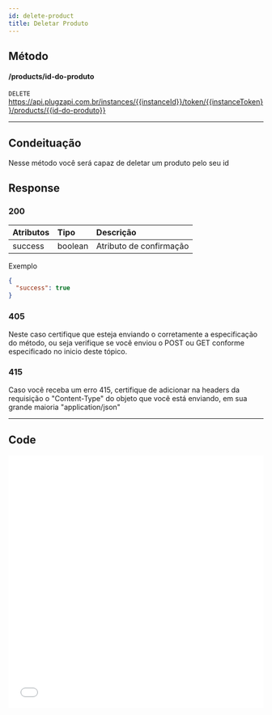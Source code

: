 ```yaml
---
id: delete-product
title: Deletar Produto
---
```


## Método

#### /products/id-do-produto

`DELETE` https://api.plugzapi.com.br/instances/{{instanceId}}/token/{{instanceToken}}/products/{{id-do-produto}}

---

## Condeituação

Nesse método você será capaz de deletar um produto pelo seu id

## Response

### 200

| Atributos | Tipo    | Descrição               |
| :-------- | :------ | :---------------------- |
| success   | boolean | Atributo de confirmação |

Exemplo

```json
{
  "success": true
}
```

### 405

Neste caso certifique que esteja enviando o corretamente a especificação do método, ou seja verifique se você enviou o POST ou GET conforme especificado no inicio deste tópico.

### 415

Caso você receba um erro 415, certifique de adicionar na headers da requisição o "Content-Type" do objeto que você está enviando, em sua grande maioria "application/json"

---

## Code

<iframe src="//api.apiembed.com/?source=https://raw.githubusercontent.com/Plug-Zapi/plug-zapi-docs/master/json-examples/delete-product.json&targets=all" frameborder="0" scrolling="no" width="100%" height="500px" seamless></iframe>
